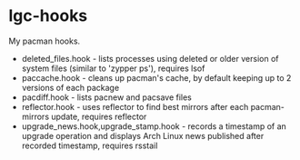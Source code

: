 # lgc-hooks
My pacman hooks.

* deleted_files.hook - lists processes using deleted or older version of system files (similar to 'zypper ps'), requires lsof
* paccache.hook - cleans up pacman's cache, by default keeping up to 2 versions of each package
* pacdiff.hook - lists pacnew and pacsave files
* reflector.hook - uses reflector to find best mirrors after each pacman-mirrors update, requires reflector
* upgrade_news.hook,upgrade_stamp.hook - records a timestamp of an upgrade operation and displays Arch Linux news published after recorded timestamp, requires rsstail
